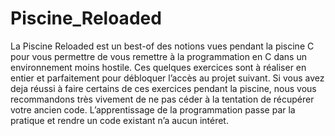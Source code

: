 # Piscine_Reloaded

La Piscine Reloaded est un best-of des notions vues pendant la piscine C pour vous
permettre de vous remettre à la programmation en C dans un environnement moins hostile.
Ces quelques exercices sont à réaliser en entier et parfaitement pour débloquer l’accès
au projet suivant.
Si vous avez deja réussi à faire certains de ces exercices pendant la piscine, nous vous
recommandons très vivement de ne pas céder à la tentation de récupérer votre ancien code.
L’apprentissage de la programmation passe par la pratique et rendre un code existant n’a
aucun intéret.
